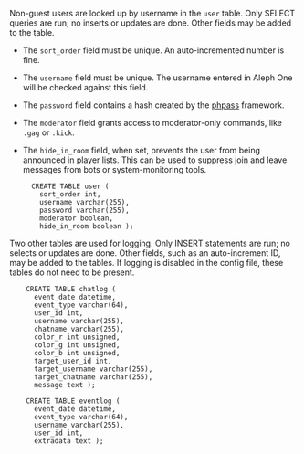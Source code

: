 Non-guest users are looked up by username in the `user` table. Only SELECT queries are run; no inserts or updates are done. Other fields may be added to the table.

* The `sort_order` field must be unique. An auto-incremented number is fine.
* The `username` field must be unique. The username entered in Aleph One will be checked against this field.
* The `password` field contains a hash created by the [phpass](http://www.openwall.com/phpass/) framework.
* The `moderator` field grants access to moderator-only commands, like `.gag` or `.kick`.
* The `hide_in_room` field, when set, prevents the user from being announced in player lists. This can be used to suppress join and leave messages from bots or system-monitoring tools.

        CREATE TABLE user (
          sort_order int,
          username varchar(255),
          password varchar(255),
          moderator boolean,
          hide_in_room boolean );

Two other tables are used for logging. Only INSERT statements are run; no selects or updates are done. Other fields, such as an auto-increment ID, may be added to the tables. If logging is disabled in the config file, these tables do not need to be present.

        CREATE TABLE chatlog (
          event_date datetime,
          event_type varchar(64),
          user_id int,
          username varchar(255),
          chatname varchar(255),
          color_r int unsigned,
          color_g int unsigned,
          color_b int unsigned,
          target_user_id int,
          target_username varchar(255),
          target_chatname varchar(255),
          message text );
        
        CREATE TABLE eventlog (
          event_date datetime,
          event_type varchar(64),
          username varchar(255),
          user_id int,
          extradata text );
